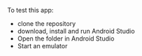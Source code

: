 To test this app:

* clone the repository
* download, install and run Android Studio
* Open the folder in Android Studio
* Start an emulator
